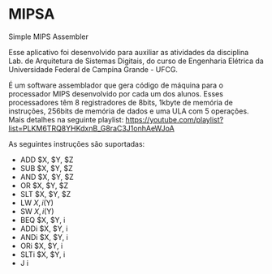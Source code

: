 # MIPSA
Simple MIPS Assembler

Esse aplicativo foi desenvolvido para auxiliar as atividades da disciplina Lab. de Arquitetura de Sistemas Digitais, do curso de Engenharia Elétrica da Universidade Federal de Campina Grande - UFCG.

É um software assemblador que gera código de máquina para o processador MIPS desenvolvido por cada um dos alunos. Esses processadores têm 8 registradores de 8bits, 1kbyte de memória de instruções, 256bits de memória de dados e uma ULA com 5 operações. Mais detalhes na seguinte playlist: https://youtube.com/playlist?list=PLKM6TRQ8YHKdxnB_G8raC3J1onhAeWJoA

As seguintes instruções são suportadas:
 * ADD $X, $Y, $Z
 * SUB $X, $Y, $Z
 * AND $X, $Y, $Z
 * OR $X, $Y, $Z
 * SLT $X, $Y, $Z
 * LW $X, i($Y)
 * SW $X, i($Y)
 * BEQ $X, $Y, i
 * ADDi $X, $Y, i
 * ANDi $X, $Y, i
 * ORi $X, $Y, i
 * SLTi $X, $Y, i
 * J i
